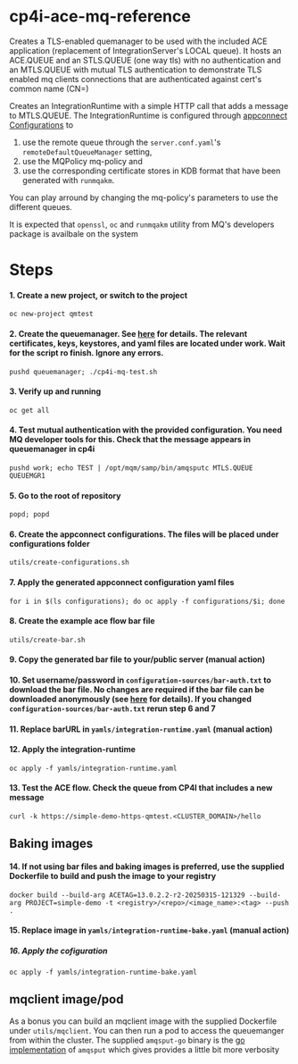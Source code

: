 # cp4i-ace-mq-reference
Creates a TLS-enabled quemanager to be used with the included ACE application (replacement of IntegrationServer's LOCAL queue). It hosts an ACE.QUEUE and an STLS.QUEUE (one way tls) with no authentication and an MTLS.QUEUE with mutual TLS authentication to demonstrate TLS enabled mq clients connections that are authenticated against cert's common name (CN=)

Creates an IntegrationRuntime with a simple HTTP call that adds a message to MTLS.QUEUE. The IntegrationRuntime is configured through [appconnect Configurations](https://www.ibm.com/docs/en/app-connect/13.0?topic=reference-configuration-types) to
1. use the remote queue through the `server.conf.yaml`'s `remoteDefaultQueueManager` setting, 
2. use the MQPolicy mq-policy and
3. use the corresponding certificate stores in KDB format that have been generated with `runmqakm`.

You can play arround by changing the mq-policy's parameters to use the different queues.

It is expected that `openssl`, `oc` and `runmqakm` utility from MQ's developers package is availbale on the system

# Steps
#### 1. Create a new project, or switch to the project
`oc new-project qmtest` 
		
#### 2. Create the queuemanager. See [here](queuemanager/README.md) for details. The relevant certificates, keys, keystores, and yaml files are located under work. Wait for the script ro finish. Ignore any errors.
`pushd queuemanager; ./cp4i-mq-test.sh`

#### 3. Verify up and running
`oc get all`

#### 4. Test mutual authentication with the provided configuration. You need MQ developer tools for this. Check that the message appears in queuemanager in cp4i
`pushd work; echo TEST | /opt/mqm/samp/bin/amqsputc MTLS.QUEUE QUEUEMGR1`

#### 5. Go to the root of repository
`popd; popd`

#### 6. Create the appconnect configurations. The files will be placed under configurations folder
`utils/create-configurations.sh`

#### 7. Apply the generated appconnect configuration yaml files
`for i in $(ls configurations); do oc apply -f configurations/$i; done`

#### 8. Create the example ace flow bar file
`utils/create-bar.sh`

#### 9. Copy the generated bar file to your/public server (manual action)

#### 10. Set username/password in `configuration-sources/bar-auth.txt` to download the bar file. No changes are required if the bar file can be downloaded anonymously (see [here](https://www.ibm.com/docs/en/app-connect/13.0?topic=types-barauth-type) for details). If you changed `configuration-sources/bar-auth.txt` rerun step 6 and 7

#### 11. Replace barURL in `yamls/integration-runtime.yaml` (manual action)

#### 12. Apply the integration-runtime
`oc apply -f yamls/integration-runtime.yaml`

#### 13. Test the ACE flow. Check the queue from CP4I that includes a new message
`curl -k https://simple-demo-https-qmtest.<CLUSTER_DOMAIN>/hello`

## Baking images
#### 14. If not using bar files and baking images is preferred, use the supplied Dockerfile to build and push the image to your registry
`docker build --build-arg ACETAG=13.0.2.2-r2-20250315-121329 --build-arg PROJECT=simple-demo -t <registry>/<repo>/<image_name>:<tag> --push .`

#### 15. Replace image in `yamls/integration-runtime-bake.yaml` (manual action)

##### 16. Apply the cofiguration
`oc apply -f yamls/integration-runtime-bake.yaml`

## mqclient image/pod
As a bonus you can build an mqclient image with the supplied Dockerfile under `utils/mqclient`. You can then run a pod to access the queuemanger from within the cluster. The supplied `amqsput-go` binary is the [go implementation](https://github.com/ibm-messaging/mq-golang) of `amqsput`  which gives provides a little bit more verbosity